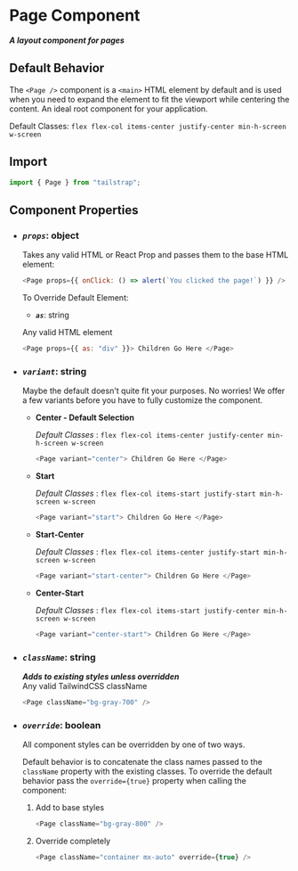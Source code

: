 # Page Component

**_A layout component for pages_**

## Default Behavior

The `<Page />` component is a `<main>` HTML element by default and is used when you need to expand the element to fit the viewport while centering the content. An ideal root component for your application.

Default Classes: `flex flex-col items-center justify-center min-h-screen w-screen`

## Import

```js
import { Page } from "tailstrap";
```

## Component Properties

- ### **_`props`_**: object

  Takes any valid HTML or React Prop and passes them to the base HTML element:

  ```js
  <Page props={{ onClick: () => alert(`You clicked the page!`) }} />
  ```

  To Override Default Element:

  - **_`as`_**: string

  Any valid HTML element

  ```js
  <Page props={{ as: "div" }}> Children Go Here </Page>
  ```

- ### **_`variant`_**: string

  Maybe the default doesn't quite fit your purposes. No worries! We offer a few variants before you have to fully customize the component.

  - **Center - Default Selection**

    _Default Classes_ : `flex flex-col items-center justify-center min-h-screen w-screen`

    ```js
    <Page variant="center"> Children Go Here </Page>
    ```

  - **Start**

    _Default Classes_ : `flex flex-col items-start justify-start min-h-screen w-screen`

    ```js
    <Page variant="start"> Children Go Here </Page>
    ```

  - **Start-Center**

    _Default Classes_ : `flex flex-col items-center justify-start min-h-screen w-screen`

    ```js
    <Page variant="start-center"> Children Go Here </Page>
    ```

  - **Center-Start**

    _Default Classes_ : `flex flex-col items-start justify-center min-h-screen w-screen`

    ```js
    <Page variant="center-start"> Children Go Here </Page>
    ```

- ### **_`className`_**: string

  _**Adds to existing styles unless overridden**_  
   Any valid TailwindCSS className

  ```js
  <Page className="bg-gray-700" />
  ```

- ### **_`override`_**: boolean

  All component styles can be overridden by one of two ways.

  Default behavior is to concatenate the class names passed to the `className` property with the existing classes. To override the default behavior pass the `override={true}` property when calling the component:

  1. Add to base styles

     ```js
     <Page className="bg-gray-800" />
     ```

  2. Override completely

     ```js
     <Page className="container mx-auto" override={true} />
     ```
